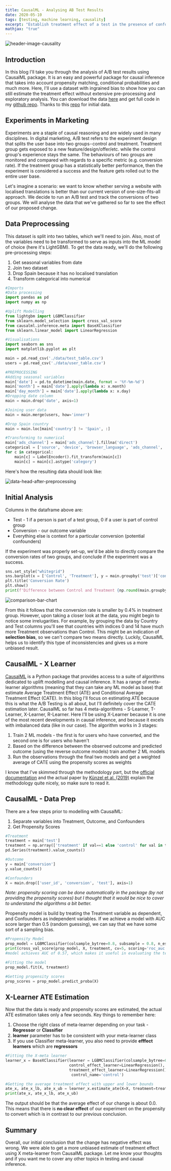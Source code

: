 ```yaml
---
title: CausalML - Analysing AB Test Results
date: 2020-05-10
tags: [testing, machine learning, causality]
excerpt: "Establish treatment effect of a test in the presence of confounders using CausalML."
mathjax: "true"
---
```

<img src="{{ site.url }}{{ site.baseurl }}/assets/images/causalml_test/header.png" alt="header-image-causality">

## Introduction
In this blog I'll take you through the analysis of A/B test results using CausalML package. It is an easy and powerful package for causal inference that takes into account propensity matching, conditional probabilities and much more. Here, I'll use a dataset with ingrained bias to show how you can still estimate the treatment effect without extensive pre-processing and exploratory analysis. You can download the data [here](https://github.com/AntonsRuberts/datascience_marketing/tree/master/data) and get full code in my [github repo](https://github.com/AntonsRuberts/datascience_marketing/blob/master/CausalML_Analysing_AB_Test.ipynb). Thanks to this [repo](https://github.com/kimusu2008/SPSS_Example1) for initial data.

## Experiments in Marketing
Experiments are a staple of causal reasoning and are widely used in many disciplines. In digital marketing, A/B test refers to the experiment design that splits the user base into two groups - control and treatment. Treatment group gets exposed to a new feature/design/offer/etc. while the control group's experience stays the same. The behaviours of two groups are monitored and compared with regards to a specific metric (e.g. conversion rate). If the treatment group has a statistically better performance, then the experiment is considered a success and the feature gets rolled out to the entire user base.

Let's imagine a scenario: we want to know whether serving a website with localised translations is better than our current version of one-size-fits-all approach. We decide to run an A/B test and track the conversions of two groups. We will analyse the data that we've gathered so far to see the effect of our proposed change.

## Data Preprocessing
This dataset is split into two tables, which we'll need to join. Also, most of the variables need to be transformed to serve as inputs into the ML model of choice (here it's LightGBM). To get the data ready, we'll do the following pre-processing steps:

1. Get seasonal variables from date
2. Join two dataset
3. Drop Spain because it has no localised translation
3. Transform categorical into numerical

```python
#Imports
#Data processing
import pandas as pd
import numpy as np

#Uplift Modelling
from lightgbm import LGBMClassifier
from sklearn.model_selection import cross_val_score
from causalml.inference.meta import BaseXClassifier
from sklearn.linear_model import LinearRegression

#Visualisations
import seaborn as sns
import matplotlib.pyplot as plt

main = pd.read_csv('./data/test_table.csv')
users = pd.read_csv('./data/user_table.csv')

#PREPROCESSING
#Adding seasonal variables
main['date'] = pd.to_datetime(main.date, format = '%Y-%m-%d')
main['month'] = main['date'].apply(lambda x: x.month)
main['day_month'] = main['date'].apply(lambda x: x.day)
#Dropping date column
main = main.drop('date', axis=1)

#Joining user data
main = main.merge(users, how='inner')

#Drop Spain country
main = main.loc[main['country'] != 'Spain', :]

#Transforming to numerical
main['ads_channel'] = main['ads_channel'].fillna('direct')
categorical = ['source', 'device', 'browser_language', 'ads_channel', 'browser', 'sex', 'country']
for c in categorical:
    main[c] = LabelEncoder().fit_transform(main[c])
    main[c] = main[c].astype('category')
```

Here's how the resulting data should look like:

<img src="{{ site.url }}{{ site.baseurl }}/assets/images/causalml_test/data_head.PNG" alt="data-head-after-preprocessing">

## Initial Analysis
Columns in the dataframe above are:
* Test - 1 if a person is part of a test group, 0 if a user is part of control group
* Conversion - our outcome variable
* Everything else is context for a particular conversion (potential confounders)

If the experiment was properly set-up, we'd be able to directly compare the conversion rates of two groups, and conclude if the experiment was a success.

```python
sns.set_style("whitegrid")
sns.barplot(x = ['Control', 'Treatment'], y = main.groupby('test')['conversion'].mean().values)
plt.title('Conversion Rate')
plt.show()
print(f'Difference between Control and Treatment {np.round(main.groupby("test")["conversion"].mean()[1] - main.groupby("test")["conversion"].mean()[0], 5)}')
```
<img src="{{ site.url }}{{ site.baseurl }}/assets/images/causalml_test/comparison.png" alt="comparison-bar-chart">

From this it follows that the conversion rate is smaller by 0.4% in treatment group. However, upon taking a closer look at the data, you might begin to notice some irrelugarities. For example, by grouping the data by Country and Test columns you'll see that countries with indices 0 and 14 have much more Treatment observations than Control. This might be an indication of **selection bias**, so we can't compare two means directly. Luckily, CausalML helps us to identify this type of inconsistencies and gives us a more unbiased result.

## CausalML - X Learner
[CausalML](https://causalml.readthedocs.io/en/latest/index.html) is a Python package that provides access to a suite of algorithms dedicated to uplift modelling and causal inference. It has a range of meta-learner algorithms (meaning that they can take any ML model as base) that estimate Average Treatment Effect (ATE) and Conditional Average Treatment Effect (CATE). In this blog I'll focus on estimating ATE because this is what the A/B Testing is all about, but I'll definitely cover the CATE estimation later. CausalML so far has 4 meta-algorithms - S-Learner, T-Learner, X-Learner, R-Learner. Here I'll be using X-Learner because it is one of the most recent developments in causal inference, and because it excels with imbalanced data (like in our case). The algorithm works in 3 stages:
1. Train 2 ML models - the first is for users who have converted, and the second one is for users who haven't
2. Based on the difference between the observed outcome and predicted outcome (using the reverse outcome models) train another 2 ML models
3. Run the observations through the final two models and get a weighted average of CATE using the propensity scores as weights

I know that I've skimmed through the methodology part, but the [official documentation](https://causalml.readthedocs.io/en/latest/methodology.html#meta-learner-algorithms) and the actual paper by [Künzel et al. (2019)](https://arxiv.org/abs/1706.03461) explain the methodology quite nicely, so make sure to read it. 

## CausalML - Data Prep
There are a few steps prior to modelling with CausalML:

1. Separate variables into Treatment, Outcome, and Confounders
2. Get Propensity Scores

```python
#Treatment
treatment = main['test']
treatment = np.array(['treatment' if val==1 else 'control' for val in treatment])
pd.Series(treatment).value_counts()

#Outcome
y = main['conversion']
y.value_counts()

#Confounders
X = main.drop(['user_id', 'conversion', 'test'], axis=1)
```
*Note: propensity scoring can be done automatically in the package (by not providing the propensity scores) but I thought that it would be nice to cover to understand the algorithms a bit better.*

Propensity model is build by treating the Treatment variable as dependent, and Confounders as independent variables. If we achieve a model with AUC score larger than 0.5 (random guessing), we can say that we have some sort of a sampling bias.

```python
#Propensity Model
prop_model = LGBMClassifier(colsample_bytree=0.8, subsample = 0.8, n_estimators=300)
print(cross_val_score(prop_model, X, treatment, cv=5, scoring='roc_auc').mean())
#model achieves AUC of 0.57, which makes it useful in evaluating the test outcome

#Fitting the model
prop_model.fit(X, treatment)

#Getting propensity scores
prop_scores = prop_model.predict_proba(X)

```
## X-Learner ATE Estimation
Now that the data is ready and propensity scores are estimated, the actual ATE estimation takes only a few seconds. Key things to remember here:
1. Choose the right class of meta-learner depending on your task - **Regressor** or **Classifier**
2. **learner** parameter has to be consistent with your meta-learner class
3. If you use Classifier meta-learner, you also need to provide **efffect learners** which are **regressors**

```python
#Fitting the X-meta learner
learner_x = BaseXClassifier(learner = LGBMClassifier(colsample_bytree=0.8, num_leaves=50, n_estimators=200
                            control_effect_learner=LinearRegression(),
                            treatment_effect_learner=LinearRegression(), 
                             control_name='control')

#Getting the average treatment effect with upper and lower bounds
ate_x, ate_x_lb, ate_x_ub = learner_x.estimate_ate(X=X, treatment=treatment, y=y, p = prop_scores[:, 1])
print(ate_x, ate_x_lb, ate_x_ub)
```
The output should be that the average effect of our change is about 0.0. This means that there is **no clear effect** of our experiment on the propensity to convert which is in contrast to our previous conclusion.

## Summary
Overall, our initial conclusion that the change has negative effect was wrong. We were able to get a more unbiased estimate of treatment effect using X meta-learner from CausalML package. Let me know your thoughts and if you want me to cover any other topics in testing and causal inference. 

